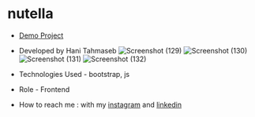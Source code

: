 # nutella

- [Demo Project]()
- Developed by Hani Tahmaseb
![Screenshot (129)](https://github.com/user-attachments/assets/d2b78222-78a6-4369-a42c-92e9b9ac465b)
![Screenshot (130)](https://github.com/user-attachments/assets/4e2941aa-e3ca-4a7b-bfa0-c603a80afa43)
![Screenshot (131)](https://github.com/user-attachments/assets/63515ae7-67bc-484f-a1b2-4ca306cc9d3a)
![Screenshot (132)](https://github.com/user-attachments/assets/9ca47510-f8d9-44b2-96b3-e30c1c0b7e74)
- Technologies Used - bootstrap, js

- Role - Frontend

- How to reach me : with my [instagram](https://instagram.com/haniehtahmaseb) and [linkedin](https://linkedin.com/in/hani-tahmaseb-a52212212)
